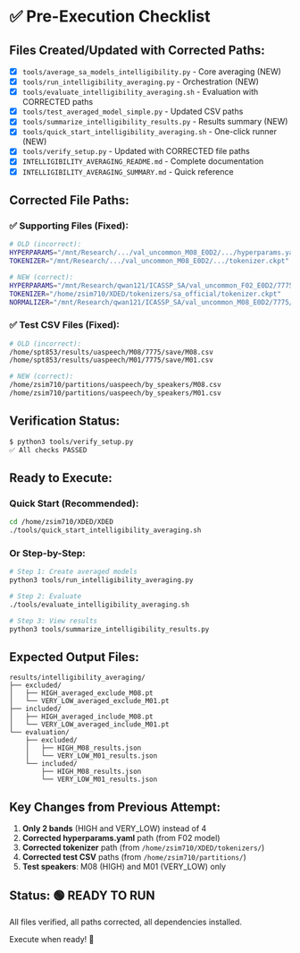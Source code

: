 # ✅ Pre-Execution Checklist

## Files Created/Updated with Corrected Paths:

- [x] `tools/average_sa_models_intelligibility.py` - Core averaging (NEW)
- [x] `tools/run_intelligibility_averaging.py` - Orchestration (NEW)
- [x] `tools/evaluate_intelligibility_averaging.sh` - Evaluation with CORRECTED paths
- [x] `tools/test_averaged_model_simple.py` - Updated CSV paths
- [x] `tools/summarize_intelligibility_results.py` - Results summary (NEW)
- [x] `tools/quick_start_intelligibility_averaging.sh` - One-click runner (NEW)
- [x] `tools/verify_setup.py` - Updated with CORRECTED file paths
- [x] `INTELLIGIBILITY_AVERAGING_README.md` - Complete documentation
- [x] `INTELLIGIBILITY_AVERAGING_SUMMARY.md` - Quick reference

## Corrected File Paths:

### ✅ Supporting Files (Fixed):
```bash
# OLD (incorrect):
HYPERPARAMS="/mnt/Research/.../val_uncommon_M08_E0D2/.../hyperparams.yaml"
TOKENIZER="/mnt/Research/.../val_uncommon_M08_E0D2/.../tokenizer.ckpt"

# NEW (correct):
HYPERPARAMS="/mnt/Research/qwan121/ICASSP_SA/val_uncommon_F02_E0D2/7775/hyperparams.yaml"
TOKENIZER="/home/zsim710/XDED/tokenizers/sa_official/tokenizer.ckpt"
NORMALIZER="/mnt/Research/qwan121/ICASSP_SA/val_uncommon_M08_E0D2/7775/save/CKPT+2024-07-11+18-53-02+00/normalizer.ckpt"
```

### ✅ Test CSV Files (Fixed):
```bash
# OLD (incorrect):
/home/spt853/results/uaspeech/M08/7775/save/M08.csv
/home/spt853/results/uaspeech/M01/7775/save/M01.csv

# NEW (correct):
/home/zsim710/partitions/uaspeech/by_speakers/M08.csv
/home/zsim710/partitions/uaspeech/by_speakers/M01.csv
```

## Verification Status:

```bash
$ python3 tools/verify_setup.py
✅ All checks PASSED
```

## Ready to Execute:

### Quick Start (Recommended):
```bash
cd /home/zsim710/XDED/XDED
./tools/quick_start_intelligibility_averaging.sh
```

### Or Step-by-Step:
```bash
# Step 1: Create averaged models
python3 tools/run_intelligibility_averaging.py

# Step 2: Evaluate
./tools/evaluate_intelligibility_averaging.sh

# Step 3: View results
python3 tools/summarize_intelligibility_results.py
```

## Expected Output Files:

```
results/intelligibility_averaging/
├── excluded/
│   ├── HIGH_averaged_exclude_M08.pt
│   └── VERY_LOW_averaged_exclude_M01.pt
├── included/
│   ├── HIGH_averaged_include_M08.pt
│   └── VERY_LOW_averaged_include_M01.pt
└── evaluation/
    ├── excluded/
    │   ├── HIGH_M08_results.json
    │   └── VERY_LOW_M01_results.json
    └── included/
        ├── HIGH_M08_results.json
        └── VERY_LOW_M01_results.json
```

## Key Changes from Previous Attempt:

1. **Only 2 bands** (HIGH and VERY_LOW) instead of 4
2. **Corrected hyperparams.yaml** path (from F02 model)
3. **Corrected tokenizer** path (from `/home/zsim710/XDED/tokenizers/`)
4. **Corrected test CSV** paths (from `/home/zsim710/partitions/`)
5. **Test speakers**: M08 (HIGH) and M01 (VERY_LOW) only

## Status: 🟢 READY TO RUN

All files verified, all paths corrected, all dependencies installed.

Execute when ready! 🚀
